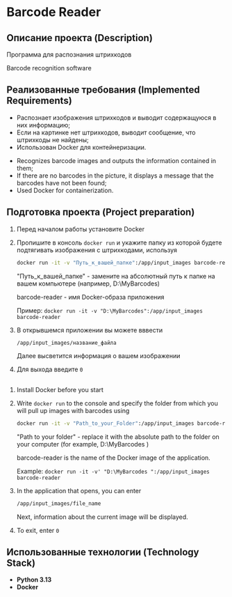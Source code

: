 # Barcode Reader

## Описание проекта (Description)

Программа для распознания штрихкодов

Barcode recognition software

## Реализованные требования (Implemented Requirements)

- Распознает изображения штрихкодов и выводит содержащуюся в них информацию;
- Если на картинке нет штрихкодов, выводит сообщение, что штрихкоды не найдены;
- Использован Docker для контейнеризации.

<!--Space-->

- Recognizes barcode images and outputs the information contained in them;
- If there are no barcodes in the picture, it displays a message that the barcodes have not been found;
- Used Docker for containerization.

## Подготовка проекта (Project preparation)
1. Перед началом работы установите Docker

2. Пропишите в консоль ```docker run``` и укажите папку из которой будете подтягивать изображения с штрихкодами, используя 

    ```bash
    docker run -it -v "Путь_к_вашей_папке":/app/input_images barcode-reader
    ```
    "Путь_к_вашей_папке" - замените на абсолютный путь к папке на вашем компьютере (например, D:\MyBarcodes)
    
    barcode-reader - имя Docker-образа приложения
    
    Пример:
    ```docker run -it -v "D:\MyBarcodes":/app/input_images barcode-reader```


3. В открывшемся приложении вы можете вввести 

    ```bash
    /app/input_images/название_файла
    ```
    Далее высветится информация о вашем изображении

4. Для выхода введите ```0```


<!--Space-->
##

1. Install Docker before you start

2. Write ```docker run``` to the console and specify the folder from which you will pull up images with barcodes using
    ```bash
    docker run -it -v "Path_to_your_Folder":/app/input_images barcode-reader
    ```
    
    "Path to your folder" - replace it with the absolute path to the folder on your computer (for example, D:\MyBarcodes )
    
    barcode-reader is the name of the Docker image of the application.
    
    Example:
    ```docker run -it -v' "D:\MyBarcodes ":/app/input_images barcode-reader```

3. In the application that opens, you can enter 

    ```bash
    /app/input_images/file_name
    ```
    Next, information about the current image will be displayed.

4. To exit, enter ```0```

## Использованные технологии (Technology Stack)

- **Python 3.13**
- **Docker**
